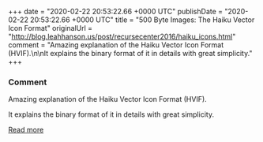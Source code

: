 
+++
date = "2020-02-22 20:53:22.66 +0000 UTC"
publishDate = "2020-02-22 20:53:22.66 +0000 UTC"
title = "500 Byte Images: The Haiku Vector Icon Format"
originalUrl = "http://blog.leahhanson.us/post/recursecenter2016/haiku_icons.html"
comment = "Amazing explanation of the Haiku Vector Icon Format (HVIF).\n\nIt explains the binary format of it in details with great simplicity."
+++

### Comment

Amazing explanation of the Haiku Vector Icon Format (HVIF).

It explains the binary format of it in details with great simplicity.

[Read more](http://blog.leahhanson.us/post/recursecenter2016/haiku_icons.html)
